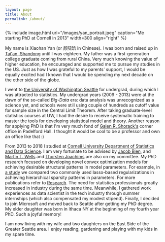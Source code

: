 ```yaml
---
layout: page
title: About
permalink: /about/
---
```


{% include image.html url="/images/yan_portrait.jpeg" caption="Me starting PhD at Cornell in 2013" width=300 align="right" %}

My name is Xiaohan Yan (or 颜啸晗 in Chinese). I was born and raised up in [Tai'an, Shandong](https://en.wikipedia.org/wiki/Tai%27an) until I was eighteen. My father was a first-generation college graduate coming from rural China. Very much knowing the value of higher education, he encouraged and supported me to pursue my studies in the US. Just as how I was grateful to my parents' support, I would be equally excited had I known that I would be spending my next decade on the other side of the globe. 

I went to [the University of Washington Seattle](https://www.washington.edu) for undergrad, during which I was attracted to statistics. My undergrad years (2009 - 2013) were at the dawn of the so-called *Big-Data* era: data analysis was unrecognized as a science yet, and schools were still using couple of hundreds as cutoff value for sample size in the Central Limit Theorem. After taking graduate-level statistics courses at UW, I had the desire to receive systematic training to master the tools for developing statistical model and theory. Another reason for applying PhD is that I'm very much fond of [Galen R. Shorack's](https://www.stat.washington.edu/galen/) corner office in Padelford Hall. I thought it would be cool to be a professor and own an office like that :)

From 2013 to 2018 I studied at [Cornell University Department of Statistics and Data Science](https://stat.cornell.edu). I am very fortunate to be advised by [Jacob Bien](http://faculty.marshall.usc.edu/Jacob-Bien/), and [Martin T. Wells](https://stat.cornell.edu/people/faculty/martin-wells) and [Thorsten Joachims](http://www.cs.cornell.edu/people/tj/) are also on my committee. My PhD research focused on developing novel convex optimization models for achieving desirable structural patterns in model parameters. For example, in [a study](http://arxiv.org/abs/1512.01631) we compared two commonly used lasso-based regularizations in achieving hierarchical sparsity patterns in parameters. For more publications refer to [Research](https://yanxht.github.io/research/). The need for statistics professionals greatly increased in industry during the same time. Meanwhile, I gathered work experiences as data scientist in the tech industry through summer internships (which also compensated my modest stipend). Finally, I decided to join Microsoft and moved back to Seattle after getting my PhD degree. My elder daughter was born in Ithaca NY at the beginning of my fourth year PhD. Such a joyful memory!

I am now living with my wife and two daughters on the East Side of the Greater Seattle area. I enjoy reading, gardening and playing with my kids in my spare time.







